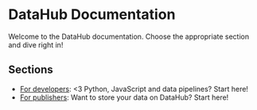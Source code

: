 # DataHub Documentation

Welcome to the DataHub documentation. Choose the appropriate section and dive right in!

## Sections

* [For developers](developers/): <3 Python, JavaScript and data pipelines? Start here!
* [For publishers](publishers/): Want to store your data on DataHub? Start here!
